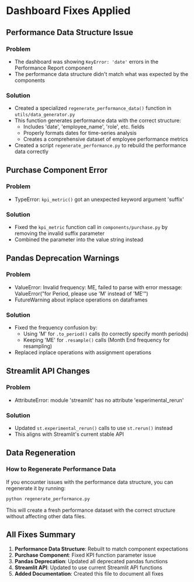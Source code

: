 # Dashboard Fixes Applied

## Performance Data Structure Issue

### Problem
- The dashboard was showing `KeyError: 'date'` errors in the Performance Report component
- The performance data structure didn't match what was expected by the components

### Solution
- Created a specialized `regenerate_performance_data()` function in `utils/data_generator.py`
- This function generates performance data with the correct structure:
  - Includes 'date', 'employee_name', 'role', etc. fields
  - Properly formats dates for time-series analysis
  - Creates a comprehensive dataset of employee performance metrics
- Created a script `regenerate_performance.py` to rebuild the performance data correctly

## Purchase Component Error

### Problem
- TypeError: `kpi_metric()` got an unexpected keyword argument 'suffix'

### Solution
- Fixed the `kpi_metric` function call in `components/purchase.py` by removing the invalid suffix parameter
- Combined the parameter into the value string instead

## Pandas Deprecation Warnings

### Problem
- ValueError: Invalid frequency: ME, failed to parse with error message: ValueError("for Period, please use 'M' instead of 'ME'")
- FutureWarning about inplace operations on dataframes

### Solution
- Fixed the frequency confusion by:
  - Using 'M' for `.to_period()` calls (to correctly specify month periods)
  - Keeping 'ME' for `.resample()` calls (Month End frequency for resampling)
- Replaced inplace operations with assignment operations

## Streamlit API Changes

### Problem
- AttributeError: module 'streamlit' has no attribute 'experimental_rerun'

### Solution
- Updated `st.experimental_rerun()` calls to use `st.rerun()` instead
- This aligns with Streamlit's current stable API

## Data Regeneration

### How to Regenerate Performance Data
If you encounter issues with the performance data structure, you can regenerate it by running:

```bash
python regenerate_performance.py
```

This will create a fresh performance dataset with the correct structure without affecting other data files.

## All Fixes Summary

1. **Performance Data Structure**: Rebuilt to match component expectations
2. **Purchase Component**: Fixed KPI function parameter issue
3. **Pandas Deprecation**: Updated all deprecated pandas functions
4. **Streamlit API**: Updated to use current Streamlit API functions
5. **Added Documentation**: Created this file to document all fixes 